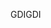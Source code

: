 <span data-ttu-id="6723f-101">GDI</span><span class="sxs-lookup"><span data-stu-id="6723f-101">GDI</span></span>